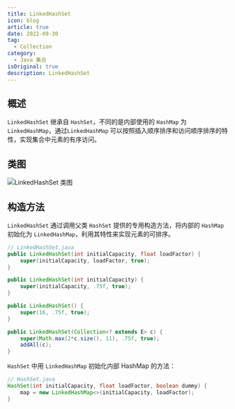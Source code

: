 ```yaml
---
title: LinkedHashSet
icon: blog
article: true
date: 2022-09-30
tag:
  - Collection
category:
  - Java 集合
isOriginal: true
description: LinkedHashSet
---
```


## 概述

`LinkedHashSet` 继承自 `HashSet`，不同的是内部使用的 `HashMap` 为 `LinkedHashMap`，通过`LinkedHashMap` 可以按照插入顺序排序和访问顺序排序的特性，实现集合中元素的有序访问。

## 类图

![LinkedHashSet 类图](https://cdn.jsdelivr.net/gh/alexchen68/images@master/blog/java/linkedhashset_class.png ':size=60%')

## 构造方法

`LinkedHashSet` 通过调用父类 `HashSet` 提供的专用构造方法，将内部的 `HashMap` 初始化为 `LinkedHashMap`，利用其特性来实现元素的可排序。

```java
// LinkedHashSet.java
public LinkedHashSet(int initialCapacity, float loadFactor) {
    super(initialCapacity, loadFactor, true);
}

public LinkedHashSet(int initialCapacity) {
    super(initialCapacity, .75f, true);
}

public LinkedHashSet() {
    super(16, .75f, true);
}

public LinkedHashSet(Collection<? extends E> c) {
    super(Math.max(2*c.size(), 11), .75f, true);
    addAll(c);
}
```

`HashSet` 中用 `LinkedHashMap` 初始化内部 HashMap 的方法：

```java
// HashSet.java
HashSet(int initialCapacity, float loadFactor, boolean dummy) {
    map = new LinkedHashMap<>(initialCapacity, loadFactor);
}
```
